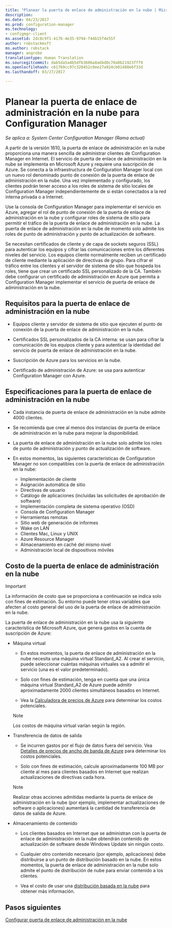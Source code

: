 ```yaml
---
title: "Planear la puerta de enlace de administración en la nube | Microsoft Docs"
description: 
ms.date: 04/23/2017
ms.prod: configuration-manager
ms.technology:
- configmgr-client
ms.assetid: 2dc8c9f1-4176-4e35-9794-f44b15f4e55f
author: robstackmsft
ms.author: robstack
manager: angrobe
translationtype: Human Translation
ms.sourcegitcommit: dab5da5a4b5dfb3606a8a6bd0c70a0b21923fff9
ms.openlocfilehash: c61769cc97c320452c9ee27a924cb01480e6f33d
ms.lasthandoff: 03/27/2017

---
```


# <a name="plan-for-cloud-management-gateway-in-configuration-manager"></a>Planear la puerta de enlace de administración en la nube para Configuration Manager

*Se aplica a: System Center Configuration Manager (Rama actual)*

A partir de la versión 1610, la puerta de enlace de administración en la nube proporciona una manera sencilla de administrar clientes de Configuration Manager en Internet. El servicio de puerta de enlace de administración en la nube se implementa en Microsoft Azure y requiere una suscripción de Azure. Se conecta a la infraestructura de Configuration Manager local con un nuevo rol denominado punto de conexión de la puerta de enlace de administración en la nube. Una vez implementado y configurado, los clientes podrán tener acceso a los roles de sistema de sitio locales de Configuration Manager independientemente de si están conectados a la red interna privada o a Internet.

Use la consola de Configuration Manager para implementar el servicio en Azure, agregar el rol de punto de conexión de la puerta de enlace de administración en la nube y configurar roles de sistema de sitio para permitir el tráfico de la puerta de enlace de administración en la nube. La puerta de enlace de administración en la nube de momento solo admite los roles de punto de administración y punto de actualización de software.

Se necesitan certificados de cliente y de capa de sockets seguros (SSL) para autenticar los equipos y cifrar las comunicaciones entre los diferentes niveles del servicio. Los equipos cliente normalmente reciben un certificado de cliente mediante la aplicación de directivas de grupo. Para cifrar el tráfico entre los clientes y el servidor de sistema de sitio que hospeda los roles, tiene que crear un certificado SSL personalizado de la CA. También debe configurar un certificado de administración en Azure que permita a Configuration Manager implementar el servicio de puerta de enlace de administración en la nube.

## <a name="requirements-for-cloud-management-gateway"></a>Requisitos para la puerta de enlace de administración en la nube

-   Equipos cliente y servidor de sistema de sitio que ejecuten el punto de conexión de la puerta de enlace de administración en la nube.

-   Certificados SSL personalizados de la CA interna: se usan para cifrar la comunicación de los equipos cliente y para autenticar la identidad del servicio de puerta de enlace de administración en la nube.

-   Suscripción de Azure para los servicios en la nube.

-   Certificado de administración de Azure: se usa para autenticar Configuration Manager con Azure.

## <a name="specifications-for-cloud-management-gateway"></a>Especificaciones para la puerta de enlace de administración en la nube

- Cada instancia de puerta de enlace de administración en la nube admite 4000 clientes.
- Se recomienda que cree al menos dos instancias de puerta de enlace de administración en la nube para mejorar la disponibilidad.
- La puerta de enlace de administración en la nube solo admite los roles de punto de administración y punto de actualización de software.
-   En estos momentos, las siguientes características de Configuration Manager no son compatibles con la puerta de enlace de administración en la nube:

    -   Implementación de cliente
    -   Asignación automática de sitio
    -   Directivas de usuario
    -   Catálogo de aplicaciones (incluidas las solicitudes de aprobación de software)
    -   Implementación completa de sistema operativo (OSD)
    -   Consola de Configuration Manager
    -   Herramientas remotas
    -   Sitio web de generación de informes
    -   Wake on LAN
    -   Clientes Mac, Linux y UNIX
    -   Azure Resource Manager
    -   Almacenamiento en caché del mismo nivel
    -   Administración local de dispositivos móviles

## <a name="cost-of-cloud-management-gateway"></a>Costo de la puerta de enlace de administración en la nube

>[!IMPORTANT]
>La información de costo que se proporciona a continuación se indica solo con fines de estimación. Su entorno puede tener otras variables que afecten al costo general del uso de la puerta de enlace de administración en la nube.

La puerta de enlace de administración en la nube usa la siguiente característica de Microsoft Azure, que genera gastos en la cuenta de suscripción de Azure:

-   Máquina virtual

    -   En estos momentos, la puerta de enlace de administración en la nube necesita una máquina virtual Standard\_A2. Al crear el servicio, puede seleccionar cuántas máquinas virtuales va a admitir el servicio (una es el valor predeterminado).

    -   Solo con fines de estimación, tenga en cuenta que una única máquina virtual Standard\_A2 de Azure puede admitir aproximadamente 2000 clientes simultáneos basados en Internet.

    -   Vea la [Calculadora de precios de Azure](https://azure.microsoft.com/en-us/pricing/calculator/) para determinar los costos potenciales.

      >[!NOTE]
      >Los costos de máquina virtual varían según la región.

-   Transferencia de datos de salida

    -   Se incurren gastos por el flujo de datos fuera del servicio. Vea [Detalles de precios de ancho de banda de Azure](https://azure.microsoft.com/en-us/pricing/details/bandwidth/) para determinar los costos potenciales.

    -   Solo con fines de estimación, calcule aproximadamente 100 MB por cliente al mes para clientes basados en Internet que realizan actualizaciones de directivas cada hora.

    >[!NOTE]
    > Realizar otras acciones admitidas mediante la puerta de enlace de administración en la nube (por ejemplo, implementar actualizaciones de software o aplicaciones) aumentará la cantidad de transferencia de datos de salida de Azure.

-   Almacenamiento de contenido

    -   Los clientes basados en Internet que se administran con la puerta de enlace de administración en la nube obtendrán contenido de actualización de software desde Windows Update sin ningún costo.

    -   Cualquier otro contenido necesario (por ejemplo, aplicaciones) debe distribuirse a un punto de distribución basado en la nube. En estos momentos, la puerta de enlace de administración en la nube solo admite el punto de distribución de nube para enviar contenido a los clientes.

    - Vea el costo de usar una [distribución basada en la nube](/sccm/core/plan-design/hierarchy/use-a-cloud-based-distribution-point#cost-of-using-cloud-based-distribution) para obtener más información.

## <a name="next-steps"></a>Pasos siguientes

[Configurar puerta de enlace de administración en la nube](setup-cloud-management-gateway.md)

